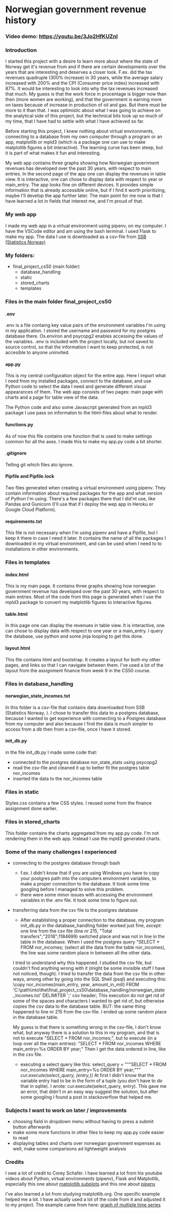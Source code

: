 # Norwegian government revenue history

### Video demo: https://youtu.be/3Jo2HfKUZnI 

### Introduction

I started this project with a desire to learn more about where the state of Norway get it's revenue from and if there are certain developments over the years that are interesting and deserves a closer look. F.ex. did the tax revenues quadruple (300% increase) in 30 years, while the average salary increased with 200% and the CPI (Consumer price index) increased with 87%. It would be interesting to look into why the tax revenues increased that much. My guess is that the work force in procentage is bigger now than then (more women are working), and that the government is earning more on taxes because of increase in production of oil and gas. But there must be more to it than that. I was optimistic about what I was going to achieve on the analytical side of this project, but the technical bits took up so much of my time, that I have had to settle with what I have achieved so far.

Before starting this project, I knew nothing about virtual environments, connecting to a database from my own computer through a program or an app, matplotlib or mpld3 (which is a package one can use to make matplotlib figures a bit interactive). The learning curve has been steep, but it is part of what makes it fun and interesting.

My web app contains three graphs showing how Norwegian government revenues has developed over the past 30 years, with respect to main entries. In the second page of the app one can display the revenues in table view. It is interactive, one can chose to display data with respect to year or main_entry. The app looks fine on different devices. It provides simple information that is already accessible online, but if I find it worth prioritizing, maybe I'll develop the app further later. The main point for me now is that I have learned a lot in fields that interest me, and I'm proud of that.

### My web app

I made my web app in a virtual environment using pipenv, on my computer. I have the VSCode editor and am using the bash terminal. I used Flask to make my app. The data I use is downloaded as a csv-file from [SSB (Statistics Norway)](https://www.ssb.no/en/statbank/table/10486/)

### My folders:
- final_project_cs50 (main folder)
    * database_handling
    * static
    * stored_charts
    * templates

### Files in the main folder final_project_cs50
#### .env
.env is a file containg key value pairs of the environment variables I'm using in my application. I stored the username and password for my postgres database there. Os.environ and psycopg2 enables accessing the values of the variables. .env is included with the project locally, but not saved to source control, so that the information I want to keep protected, is not accesible to anyone uninvited.

#### app.py
This is my central configuration object for the entire app. Here I import what I need from my installed packages, connect to the database, and use Python code to select the data I need and generate different visual appearances of them. The web app consists of two pages: main page  with charts and a page for table view of the data.

The Python code and also some Javascript generated from an mpld3 package I use pass on informaton to the html-files about what to render.

#### functions.py
As of now this file contains one function that is used to make settings common for all the axes. I made this to make my app.py code a bit shorter.

#### .gitignore
Telling git which files ato ignore.

#### Pipfile and Pipfile.lock
Two files generated when creating a virtual environment using pipenv. They contain information about required packages for the app and what version of Python I'm using. There's a few packages there that I did'nt use, like Pandas and Gunicorn (I'll use that if I deploy the wep app in Heroku or Google Cloud Platform).

#### requirements.txt
This file is not necessary when I'm using pipenv and have a Pipfile, but I keep it there in case I need it later. It contains the name of all the packages I downloaded in my virtual environment, and can be used when I need to to installations in other environments.

### Files in templates
#### index.html
This is my main page. It contains three graphs showing how norwegian government revenue has developed over the past 30 years, with respect to main entries. Most of the code from this page is generated when I use the mpld3 package to convert my matplotlib figures to interactive figures.

#### table.html
In this page one can display the revenues in table view. It is interactive, one can chose to display data with respect to one year or a main_entry. I query the database, use python and some jinja looping to get this done.

#### layout.html
This file contains html and bootstrap. It creates a layout for both my other pages, and links so that I can navigate between them. I've used a lot of the layout from the assignment finance from week 9 in the CS50 course.

### Files in database_handling
#### norwegian_state_incomes.txt
In this folder is a csv-file that contains data downloaded from SSB (Statistics Norway, ). I chose to transfer this data to a postgres database, because I wanted to get experience with connecting to a Postgres database from my computer and also because I find the data is much simpler to access from a db then from a csv-file, once I have it stored.

#### init_db.py
in the file init_db.py I made some code that:
 * connected to the postgres database nor_state_stats using psycopg2
 * read the csv-file and cleaned it up to better fit the postgres table nor_incomes
 * inserted the data to the nor_incomes table

### Files in static
Styles.css contains a few CSS styles. I reused some from the finance assignment done earlier.

### Files in stored_charts
This folder contains the charts aggregated from my app.py code. I'm not rendering them in the web app. Instead I use the mpld3 generated charts.

### Some of the many challenges I experienced
- connecting to the postgres database through bash
    * f.ex. I didn't know that if you are using Windows you have to copy your postgres path into the computers environment variables, to make a proper connection to the database. It took some time googling before I managed to solve this problem.
    * there were some minor issues with accessing the environment variables in the .env file. It took some time to figure out.
- transferring data from the csv file to the postgres database
    * After establishing a proper connection to the database, my program init_db.py in the database_handling folder worked just fine, *except*: one line from the csv file (line nr 215, "Total transfers";"2018";1184699) switched place and was not in line in the table in the database. When I used the postgres query "SELECT * FROM nor_incomes; (select all the data from the table nor_incomes), the line was some random place in between all the other data. 
    
    I tried to understand why this happened. I studied the csv file, but couldn't find anything wrong with it (might be some invisible stuff I have not noticed, though). I tried to transfer the data from the csv file in other ways, among other by going into the SQL Shell (psql) and executing this:
    \copy nor_incomes(main_entry, year, amount_in_mill) FROM 'C:\path\into\the\final_project_cs50\database_handling/norwegian_state_incomes.txt' DELIMITER ';' csv header; 
    This execution do not get rid of some of the spaces and characters I wanted to get rid of, but otherwise copies the csv data to the database table. BUT: the same thing happened to line nr 215 from the csv-file. I ended up some random place in the database table. 
    
    My guess is that there is something wrong in the csv-file, I don't know what, but anyway there is a solution to this in my program, and that is not to execute "SELECT * FROM nor_incomes;", but to execute (in a loop over all the main entries): "SELECT * FROM nor_incomes WHERE main_entry=%s ORDER BY year;" Then I get the data ordered in line, like in the csv file.

    * executing a select query like this: 
    select_query = """SELECT * FROM nor_incomes WHERE main_entry=%s ORDER BY year;"""
    *cur.execute(select_query, (entry,))*
    At first I didn't know that the variable entry had to be in the form of a tuple (you don't have to do that in sqlite). I wrote: cur.execute(select_query, entry). This gave me an error, that didn't in an easy way suggest the solution, but after some googling I found a post in stackoverflow that helped me.


### Subjects I want to work on later / improvements
- choosing field in dropdown menu without having to press a submit button afterwards
- make some more functions in other files to keep my app.py code easier to read
- displaying tables and charts over norwegian government expenses as well, make some comparisons ad lightweight analysis

### Credits
I owe a lot of credit to Corey Schafer. I have learned a lot from his youtube videos about Python, virtual environments (pipenv), Flask and Matplotlib, especially this one about [matplotlib subplots](https://www.youtube.com/watch?v=XFZRVnP-MTU&list=PL-osiE80TeTvipOqomVEeZ1HRrcEvtZB_&index=10) and this one about [pipenv](https://www.youtube.com/watch?v=zDYL22QNiWk)

I've also learned a lot from studying matplotlib.org. One specific example helped me a lot. I have actually used a lot of the code from it and adjusted it to my project. The example came from here: [graph of multiple time series](https://matplotlib.org/2.1.2/gallery/showcase/bachelors_degrees_by_gender.html#sphx-glr-gallery-showcase-bachelors-degrees-by-gender-py)

